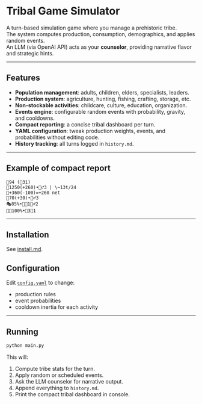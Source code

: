 # Tribal Game Simulator

A turn-based simulation game where you manage a prehistoric tribe.  
The system computes production, consumption, demographics, and applies random events.  
An LLM (via OpenAI API) acts as your **counselor**, providing narrative flavor and strategic hints.  

---

## Features
- **Population management**: adults, children, elders, specialists, leaders.
- **Production system**: agriculture, hunting, fishing, crafting, storage, etc.
- **Non-stockable activities**: childcare, culture, education, organization.
- **Events engine**: configurable random events with probability, gravity, and cooldowns.
- **Compact reporting**: a concise tribal dashboard per turn.
- **YAML configuration**: tweak production weights, events, and probabilities without editing code.
- **History tracking**: all turns logged in `history.md`.

---

## Example of compact report
```
👥94 (💪31)
🥫1250(+260)•🧔‍♂️3 | \~13t/24
🍛+360(-100)=+260 net
🔧70(+30)•🧔‍♂️3
🎭85%•🧑‍🎨1🧔‍♂️2
👩‍🍼100%•👩3👵1
```

---

## Installation
See [install.md](install.md).

## Configuration
Edit [`config.yaml`](config.yaml) to change:
- production rules
- event probabilities
- cooldown inertia for each activity

---

## Running
```bash
python main.py
```

This will:

1. Compute tribe stats for the turn.
2. Apply random or scheduled events.
3. Ask the LLM counselor for narrative output.
4. Append everything to `history.md`.
5. Print the compact tribal dashboard in console.